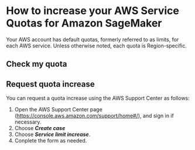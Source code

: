 # How to increase your AWS Service Quotas for Amazon SageMaker

Your AWS account has default quotas, formerly referred to as limits, for each AWS service. 
Unless otherwise noted, each quota is Region-specific. 

## Check my quota


## Request quota increase

You can request a quota increase using the AWS Support Center as follows:

1. Open the AWS Support Center page (https://console.aws.amazon.com/support/home#/), and sign in if necessary.
2. Choose ***Create case***
3. Choose ***Service limit increase***.
4. Conplete the form as needed. 

